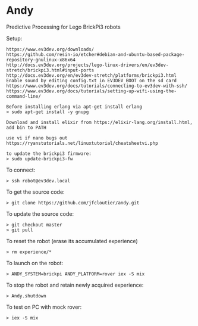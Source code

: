 # Andy

Predictive Processing for Lego BrickPi3 robots

Setup:

    https://www.ev3dev.org/downloads/
    https://github.com/resin-io/etcher#debian-and-ubuntu-based-package-repository-gnulinux-x86x64
    http://docs.ev3dev.org/projects/lego-linux-drivers/en/ev3dev-stretch/brickpi3.html#input-ports
    http://docs.ev3dev.org/en/ev3dev-stretch/platforms/brickpi3.html
    Enable sound by editing config.txt in EV3DEV_BOOT on the sd card
    https://www.ev3dev.org/docs/tutorials/connecting-to-ev3dev-with-ssh/
    https://www.ev3dev.org/docs/tutorials/setting-up-wifi-using-the-command-line/
    
    Before installing erlang via apt-get install erlang
    > sudo apt-get install -y gnupg
    
    Download and install elixir from https://elixir-lang.org/install.html, add bin to PATH
    
    use vi if nano bugs out
    https://ryanstutorials.net/linuxtutorial/cheatsheetvi.php
    
    to update the brickpi3 firmware: 
    > sudo update-brickpi3-fw

To connect:

    > ssh robot@ev3dev.local
    
To get the source code:

    > git clone https://github.com/jfcloutier/andy.git
    
To update the source code:

    > git checkout master
    > git pull
    
To reset the robot (erase its accumulated experience)

    > rm experience/*

To launch on the robot:

    > ANDY_SYSTEM=brickpi ANDY_PLATFORM=rover iex -S mix
    
To stop the robot and retain newly acquired experience:

    > Andy.shutdown


To test on PC with mock rover: 

    > iex -S mix

